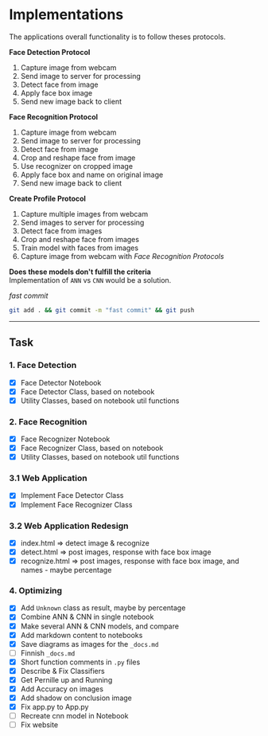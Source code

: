 # Implementations
The applications overall functionality is to follow theses protocols.

**Face Detection Protocol**
1. Capture image from webcam
2. Send image to server for processing
3. Detect face from image
6. Apply face box image
7. Send new image back to client

**Face Recognition Protocol**
1. Capture image from webcam
2. Send image to server for processing
3. Detect face from image
4. Crop and reshape face from image
5. Use recognizer on cropped image
6. Apply face box and name on original image
7. Send new image back to client

**Create Profile Protocol**
1. Capture multiple images from webcam
2. Send images to server for processing
3. Detect face from images
4. Crop and reshape face from images
5. Train model with faces from images 
5. Capture image from webcam with _Face Recognition Protocols_

**Does these models don't fulfill the criteria**  
Implementation of `ANN` vs `CNN` would be a solution.

_fast commit_
```bash
git add . && git commit -m "fast commit" && git push
```
___
## Task
### 1. Face Detection
- [x] Face Detector Notebook 
- [x] Face Detector Class, based on notebook 
- [x] Utility Classes, based on notebook util functions

### 2. Face Recognition
- [x] Face Recognizer Notebook 
- [x] Face Recognizer Class, based on notebook  
- [x] Utility Classes, based on notebook util functions

### 3.1 Web Application
- [x] Implement Face Detector Class
- [x] Implement Face Recognizer Class

### 3.2 Web Application Redesign
- [x] index.html => detect image & recognize
- [x] detect.html => post images, response with face box image
- [x] recognize.html => post images, response with face box image, and names - maybe percentage

### 4. Optimizing
- [x] Add `Unknown` class as result, maybe by percentage
- [x] Combine ANN & CNN in single notebook
- [x] Make several ANN & CNN models, and compare
- [x] Add markdown content to notebooks
- [x] Save diagrams as images for the `_docs.md`
- [ ] Finnish `_docs.md`
- [x] Short function comments in `.py` files
- [x] Describe & Fix Classifiers
- [x] Get Pernille up and Running
- [x] Add Accuracy on images
- [x] Add shadow on conclusion image
- [x] Fix app.py to App.py
- [ ] Recreate cnn model in Notebook
- [ ] Fix website